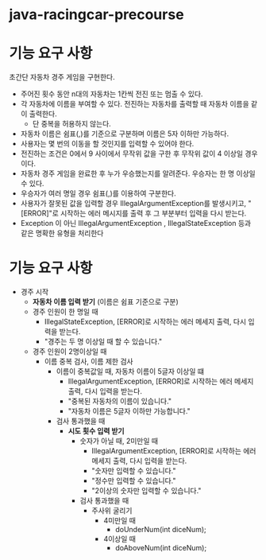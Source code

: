 # java-racingcar-precourse

# 기능 요구 사항
초간단 자동차 경주 게임을 구현한다.
- 주어진 횟수 동안 n대의 자동차는 1칸씩 전진 또는 멈출 수 있다.
- 각 자동차에 이름을 부여할 수 있다. 전진하는 자동차를 출력할 때 자동차 이름을 같이 출력한다.
  - 단 중복을 허용하지 않는다.
- 자동차 이름은 쉼표(,)를 기준으로 구분하며 이름은 5자 이하만 가능하다.
- 사용자는 몇 번의 이동을 할 것인지를 입력할 수 있어야 한다.
- 전진하는 조건은 0에서 9 사이에서 무작위 값을 구한 후 무작위 값이 4 이상일 경우이다.
- 자동차 경주 게임을 완료한 후 누가 우승했는지를 알려준다. 우승자는 한 명 이상일 수 있다.
- 우승자가 여러 명일 경우 쉼표(,)를 이용하여 구분한다.
- 사용자가 잘못된 값을 입력할 경우 IllegalArgumentException를 발생시키고, "[ERROR]"로 시작하는 에러 메시지를 출력 후 그 부분부터 입력을 다시 받는다.
- Exception 이 아닌 IllegalArgumentException , IllegalStateException 등과 같은 명확한 유형을 처리한다

# 기능 요구 사항
- 경주 시작
  - **자동차 이름 입력 받기** (이름은 쉼표 기준으로 구분)
  - 경주 인원이 한 명일 때
    - IllegalStateException, [ERROR]로 시작하는 에러 메세지 출력, 다시 입력을 받는다.
    - "경주는 두 명 이상일 때 할 수 있습니다."
  - 경주 인원이 2명이상일 때
    - 이름 중복 검사, 이름 제한 검사 
      - 이름이 중복값일 때, 자동차 이름이 5글자 이상일 떄
        - IllegalArgumentException, [ERROR]로 시작하는 에러 메세지 출력, 다시 입력을 받는다.
        - "중복된 자동차의 이름이 있습니다."
        - "자동차 이름은 5글자 이하만 가능합니다."
      - 검사 통과했을 때
        - **시도 횟수 입력 받기**
          - 숫자가 아닐 때, 2미만일 때 
            - IllegalArgumentException, [ERROR]로 시작하는 에러 메세지 출력, 다시 입력을 받는다.
            - "숫자만 입력할 수 있습니다."
            - "정수만 입력할 수 있습니다."
            - "2이상의 숫자만 입력할 수 있습니다."
          - 검사 통과했을 때
            - 주사위 굴리기
              - 4미만일 때
                - doUnderNum(int diceNum);
              - 4이상일 때
                - doAboveNum(int diceNum);
